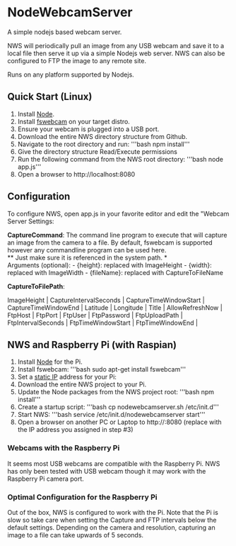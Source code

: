 NodeWebcamServer
================

A simple nodejs based webcam server.  

NWS will periodically pull an image from any USB webcam and save it to a local file then serve it up
via a simple Nodejs web server.  NWS can also be configured to FTP the image to any remote site.

Runs on any platform supported by Nodejs.

## Quick Start (Linux)

1. Install [Node](http://nodejs.org/).
2. Install [fswebcam](http://www.firestorm.cx/fswebcam/) on your target distro.
3. Ensure your webcam is plugged into a USB port.
4. Download the entire NWS directory structure from Github.
5. Navigate to the root directory and run:
'''bash npm install'''
6. Give the directory structure Read/Execute permissions
7. Run the following command from the NWS root directory:
'''bash node app.js'''
8. Open a browser to http://localhost:8080

## Configuration
To configure NWS, open app.js in your favorite editor and edit the "Webcam Server Settings:

**CaptureCommand**: The command line program to execute that will capture an image from the camera to a file. By default, fswebcam is supported however any commandline program can be used here.  
** Just make sure it is referenced in the system path. *  
Arguments (optional):
    - {height}: replaced with ImageHeight
    - {width}: replaced with ImageWidth
    - {fileName}: replaced with CaptureToFileName
    
**CaptureToFilePath**:



ImageHeight            |
CaptureIntervalSeconds |
CaptureTimeWindowStart |
CaptureTimeWindowEnd   |
Latitude               |
Longitude              |
Title                  |
AllowRefreshNow        |
FtpHost                |
FtpPort                |
FtpUser                |
FtpPassword            |
FtpUploadPath          |
FtpIntervalSeconds     |
FtpTimeWindowStart     |
FtpTimeWindowEnd       |

## NWS and Raspberry Pi (with Raspian)
1. Install [Node](http://joshondesign.com/2013/10/23/noderpi) for the Pi.
2. Install fswebcam:
'''bash sudo apt-get install fswebcam'''
3. Set a [static IP](https://www.modmypi.com/blog/tutorial-how-to-give-your-raspberry-pi-a-static-ip-address) address for your Pi:
4. Download the entire NWS project to your Pi.
5. Update the Node packages from the NWS project root:
'''bash npm install'''
6. Create a startup script:
'''bash cp nodewebcamserver.sh /etc/init.d'''
7. Start NWS:
'''bash service /etc/init.d/nodewebcamserver start'''
8. Open a browser on another PC or Laptop to http://<ip>:8080 (replace <ip> with the IP address you assigned in step #3)

### Webcams with the Raspberry Pi
It seems most USB webcams are compatible with the Raspberry Pi.  NWS has only been tested with USB
webcam though it may work with the Raspberry Pi camera port.

### Optimal Configuration for the Raspberry Pi
Out of the box, NWS is configured to work with the Pi.  Note that the Pi is slow so take care when
setting the Capture and FTP intervals below the default settings.  Depending on the camera and
resolution, capturing an image to a file can take upwards of 5 seconds.
